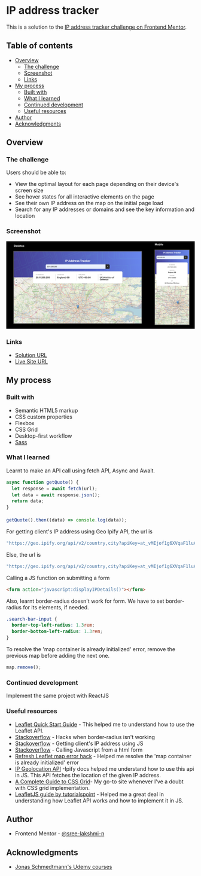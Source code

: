 # IP address tracker

This is a solution to the [IP address tracker challenge on Frontend Mentor](https://www.frontendmentor.io/challenges/ip-address-tracker-I8-0yYAH0).

## Table of contents

- [Overview](#overview)
  - [The challenge](#the-challenge)
  - [Screenshot](#screenshot)
  - [Links](#links)
- [My process](#my-process)
  - [Built with](#built-with)
  - [What I learned](#what-i-learned)
  - [Continued development](#continued-development)
  - [Useful resources](#useful-resources)
- [Author](#author)
- [Acknowledgments](#acknowledgments)

## Overview

### The challenge

Users should be able to:

- View the optimal layout for each page depending on their device's screen size
- See hover states for all interactive elements on the page
- See their own IP address on the map on the initial page load
- Search for any IP addresses or domains and see the key information and location

### Screenshot

<img src="./screenshot.png" alt="webpage screenshot" />

### Links

- [Solution URL](https://github.com/sree-lakshmi-n/ip-address-tracker)
- [Live Site URL](https://sree-lakshmi-n.github.io/ip-address-tracker)

## My process

### Built with

- Semantic HTML5 markup
- CSS custom properties
- Flexbox
- CSS Grid
- Desktop-first workflow
- [Sass](https://sass-lang.com/)

### What I learned

Learnt to make an API call using fetch API, Async and Await.

```js
async function getQuote() {
  let response = await fetch(url);
  let data = await response.json();
  return data;
}

getQuote().then((data) => console.log(data));
```

For getting client's IP address using Geo Ipify API, the url is

```js
"https://geo.ipify.org/api/v2/country,city?apiKey=at_vMIjof1g6XVqaF1luAuKpjEHZwIvf";
```

Else, the url is

```js
"https://geo.ipify.org/api/v2/country,city?apiKey=at_vMIjof1g6XVqaF1luAuKpjEHZwIvf&ipAddress=${ipAddress}";
```

Calling a JS function on submitting a form

```html
<form action="javascript:displayIPDetails()"></form>
```

Also, learnt border-radius doesn't work for form.
We have to set border-radius for its elements, if needed.

```css
.search-bar-input {
  border-top-left-radius: 1.3rem;
  border-bottom-left-radius: 1.3rem;
}
```

To resolve the 'map container is already initialized' error, remove the previous map before adding the next one.

```js
map.remove();
```

### Continued development

Implement the same project with ReactJS

### Useful resources

- [Leaflet Quick Start Guide](https://leafletjs.com/examples/quick-start) - This helped me to understand how to use the Leaflet API.
- [Stackoverflow](https://stackoverflow.com/questions/10995294/border-radius-not-working) - Hacks when border-radius isn't working
- [Stackoverflow](https://stackoverflow.com/questions/391979/how-to-get-clients-ip-address-using-javascript) - Getting client's IP address using JS
- [Stackoverflow](https://stackoverflow.com/questions/683498/calling-javascript-from-a-html-form) - Calling Javascript from a html form
- [Refresh Leaflet map error hack](https://youtu.be/u6GJUKpVwC4) - Helped me resolve the 'map container is already initialized' error
- [IP Geolocation API](https://geo.ipify.org/) -Ipify docs helped me understand how to use this api in JS. This API fetches the location of the given IP address.
- [A Complete Guide to CSS Grid](https://css-tricks.com/snippets/css/complete-guide-grid/)- My go-to site whenever I've a doubt with CSS grid implementation.
- [LeafletJS guide by tutorialspoint](https://www.tutorialspoint.com/leafletjs/leafletjs_quick_guide.htm) - Helped me a great deal in understanding how Leaflet API works and how to implement it in JS.

## Author

- Frontend Mentor - [@sree-lakshmi-n](https://www.frontendmentor.io/profile/sree-lakshmi-n)

## Acknowledgments

- [Jonas Schmedtmann's Udemy courses](https://www.udemy.com/user/jonasschmedtmann/)
